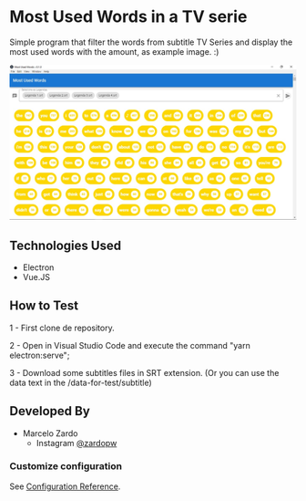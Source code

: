 # Most Used Words in a TV serie

Simple program that filter the words from subtitle TV Series and display the most used words with the amount, as example image. :)

![Preview Image](/preview-image.jpg)

## Technologies Used

- Electron
- Vue.JS

## How to Test
1 - First clone de repository.

2 - Open in Visual Studio Code and execute the command "yarn electron:serve";

3 - Download some subtitles files in SRT extension.
   (Or you can use the data text in the /data-for-test/subtitle) 

## Developed By

* Marcelo Zardo
	* Instagram [@zardopw](https://www.instagram.com/zardopw/)

### Customize configuration
See [Configuration Reference](https://cli.vuejs.org/config/).
